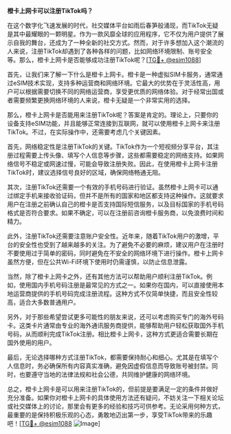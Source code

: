 **橙卡上网卡可以注册TikTok吗？**

在这个数字化飞速发展的时代，社交媒体平台如雨后春笋般涌现，而TikTok无疑是其中最耀眼的一颗明星。作为一款风靡全球的应用程序，它不仅为用户提供了展示自我的舞台，还成为了一种全新的社交方式。然而，对于许多想加入这个潮流的人来说，注册TikTok却遇到了各种各样的问题，比如网络环境限制、账号安全等。那么，橙卡上网卡是否能够成功注册TikTok呢？[[TG💪+ @esim1088](https://t.me/s/esim1088)]

首先，让我们来了解一下什么是橙卡上网卡。橙卡是一种虚拟SIM卡服务，通常通过eSIM技术实现，支持多种运营商和网络环境。它最大的优势在于灵活性高，用户可以根据需要切换不同的网络运营商，享受更优质的网络体验。对于经常出国或者需要频繁更换网络环境的人来说，橙卡无疑是一个非常实用的选择。

那么，橙卡上网卡是否能用来注册TikTok呢？答案是肯定的。理论上，只要你的设备支持eSIM功能，并且能够正常连接到互联网，就可以使用橙卡上网卡来注册TikTok。不过，在实际操作中，还需要考虑几个关键因素。

首先，网络稳定性是注册TikTok的关键。TikTok作为一个短视频分享平台，其注册过程需要上传头像、填写个人信息等步骤，这些都需要稳定的网络支持。如果网络信号不稳定或网速过慢，可能会导致注册失败。因此，在使用橙卡上网卡注册TikTok时，建议选择信号良好的区域，确保网络畅通无阻。

其次，注册TikTok还需要一个有效的手机号码进行验证。虽然橙卡上网卡可以通过绑定手机来接收验证码，但并不是所有的国家和地区都支持这种操作。这就要求用户在注册之前确认自己的橙卡是否支持国际短信服务，以及目标国家的手机号码格式是否符合要求。如果不确定，可以在注册前咨询橙卡服务商，以免浪费时间和精力。

此外，注册TikTok还需要注意账户安全性。近年来，随着TikTok用户的激增，平台的安全性也受到了越来越多的关注。为了避免不必要的麻烦，建议用户在注册时不要使用过于简单的密码，同时避免在不安全的网络环境下进行操作。橙卡上网卡虽然方便，但在公共Wi-Fi环境下使用时仍需谨慎，以防止信息泄露。

当然，除了橙卡上网卡之外，还有其他方法可以帮助用户顺利注册TikTok。例如，使用国内手机号码注册是最常见的方式之一。如果你在国内，可以直接使用本地运营商提供的手机号码完成注册流程。这种方式不仅简单快捷，而且安全性较高，适合大多数普通用户。

另外，对于那些希望尝试更多可能性的朋友来说，还可以考虑购买专门的海外号码卡。这类卡片通常由专业的海外通讯服务商提供，能够帮助用户轻松获取国外手机号码，从而顺利完成TikTok注册。相比橙卡上网卡，这种方式更适合需要长期在国外使用的用户。

最后，无论选择哪种方式注册TikTok，都需要保持耐心和细心。尤其是在填写个人信息时，务必确保所有内容真实准确，避免因虚假信息而导致账号被封禁。同时，也要遵守当地的法律法规和社会公德，共同维护健康的网络环境。

总之，橙卡上网卡是可以用来注册TikTok的，但前提是要满足一定的条件并做好充分准备。如果你对橙卡上网卡的具体使用方法还有疑问，不妨关注一下相关论坛或社交媒体上的讨论，那里会有更多的经验和技巧可供参考。无论采用何种方式，最重要的是保持积极乐观的心态，勇敢地迈出第一步，享受TikTok带来的乐趣吧！[[TG💪+ @esim1088](https://t.me/s/esim1088) ![Image](https://i.postimg.cc/4NQfJmqS/Snipaste-2025-05-13-00-14-12.png)]